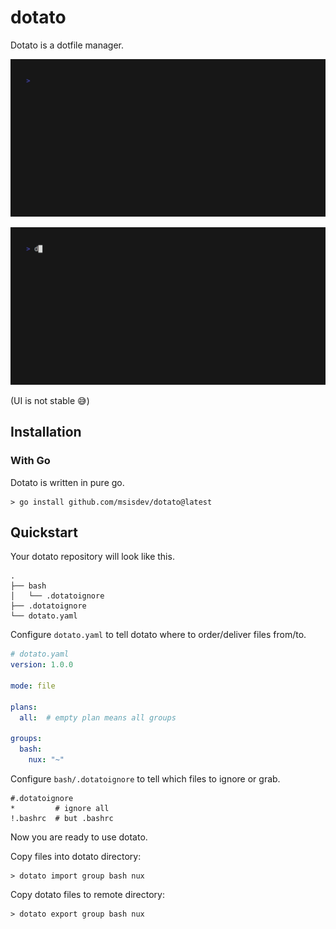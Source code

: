 # dotato
Dotato is a dotfile manager.


![import](./example/import.gif)

![export](./example/export.gif)

(UI is not stable 😅)



## Installation
### With Go
Dotato is written in pure go.
```
> go install github.com/msisdev/dotato@latest
```


## Quickstart
Your dotato repository will look like this.
```
.
├── bash
│   └── .dotatoignore
├── .dotatoignore
└── dotato.yaml
```

Configure `dotato.yaml` to tell dotato where to order/deliver files from/to.
```yaml
# dotato.yaml
version: 1.0.0

mode: file

plans:
  all:  # empty plan means all groups

groups:
  bash:
    nux: "~"
```

Configure `bash/.dotatoignore` to tell which files to ignore or grab.
```
#.dotatoignore
*         # ignore all
!.bashrc  # but .bashrc
```

Now you are ready to use dotato.

Copy files into dotato directory:
```
> dotato import group bash nux
```

Copy dotato files to remote directory:
```
> dotato export group bash nux
```
